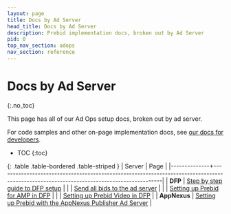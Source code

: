 ```yaml
---
layout: page
title: Docs by Ad Server
head_title: Docs by Ad Server
description: Prebid implementation docs, broken out by Ad Server
pid: 0
top_nav_section: adops
nav_section: reference
---
```


<div class="bs-docs-section" markdown="1">

# Docs by Ad Server
{:.no_toc}

This page has all of our Ad Ops setup docs, broken out by ad server.

For code samples and other on-page implementation docs, see [our docs for developers]({{site.github.url}}/dev-docs/getting-started.html).

* TOC
{:toc}

{: .table .table-bordered .table-striped }
| Server       | Page                                                                                                                                    |
|--------------+-----------------------------------------------------------------------------------------------------------------------------------------|
| **DFP**      | [Step by step guide to DFP setup]({{site.github.url}}/adops/step-by-step.html)                                                          |
|              | [Send all bids to the ad server]({{site.github.url}}/adops/send-all-bids-adops.html)                                                    |
|              | [Setting up Prebid for AMP in DFP]({{site.github.url}}/adops/setting-up-prebid-for-amp-in-dfp.html)                                     |
|              | [Setting up Prebid Video in DFP]({{site.github.url}}/adops/setting-up-prebid-video-in-dfp.html)                                         |
| **AppNexus** | [Setting up Prebid with the AppNexus Publisher Ad Server]({{site.github.url}}/adops/setting-up-prebid-with-the-appnexus-ad-server.html) |

</div>
